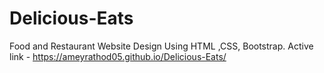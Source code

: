 # Delicious-Eats
Food and Restaurant Website Design Using HTML ,CSS, Bootstrap.
Active link - https://ameyrathod05.github.io/Delicious-Eats/
